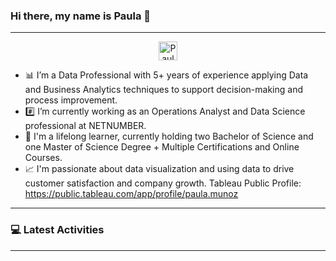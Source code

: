 ### Hi there, my name is Paula  👋

---

<p align="center">

  <a href="https://www.linkedin.com/in/paulamunoz1/">
    <img src="https://www.vectorlogo.zone/logos/linkedin/linkedin-icon.svg" alt="Paula Munoz LinkedIn Profile" height="30" width="30">
  </a>

</p>


- :bar_chart: I’m a Data Professional with 5+ years of experience applying Data and Business Analytics techniques to support decision-making and process improvement.
- :hash: I’m currently working as an Operations Analyst and Data Science professional at NETNUMBER.
- :pencil: I'm a lifelong learner, currently holding two Bachelor of Science and one Master of Science Degree + Multiple Certifications and Online Courses.
- :chart_with_upwards_trend: I'm passionate about data visualization and using data to drive customer satisfaction and company growth. Tableau Public Profile: https://public.tableau.com/app/profile/paula.munoz

 ---

### :computer: Latest Activities

 ---


<!--
**paulisdataviz/paulisdataviz** is a ✨ _special_ ✨ repository because its `README.md` (this file) appears on your GitHub profile.

Here are some ideas to get you started:

- 🔭 I’m currently working on ...
- 🌱 I’m currently learning ...
- 👯 I’m looking to collaborate on ...
- 🤔 I’m looking for help with ...
- 💬 Ask me about ...
- 📫 How to reach me: ...
- 😄 Pronouns: ...
- ⚡ Fun fact: ...
-->
